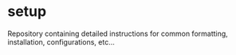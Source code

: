 # setup
Repository containing detailed instructions for common formatting, installation, configurations, etc...
